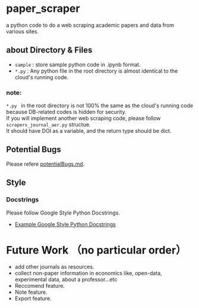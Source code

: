 # paper_scraper
a python code to do a web scraping academic papers and data from various sites.
 

## about Directory & Files

- `sample` : store sample python code in .ipynb format.  
- `*.py` : Any python file in the root directory is almost identical to the cloud's running code.

### note: 

`*.py ` in the root directory is not 100% the same as the cloud's running code because DB-related codes is hidden for security.  
If you will implement another web scraping code, please follow `scrapers_journal_aer.py` structue.   
It should have DOI as a variable, and the return type should be dict.


## Potential Bugs

Please refere [potentialBugs.md](./potentialBug.md).


## Style

### Docstrings
Please follow Google Style Python Docstrings.

- [Example Google Style Python Docstrings](https://sphinxcontrib-napoleon.readthedocs.io/)


# Future Work （no particular order）
- add other journals as resources.
- collect non-paper information in economics like, open-data, experimental data, about a professor...etc
- Reccomend feature.
- Note feature.
- Export feature.
